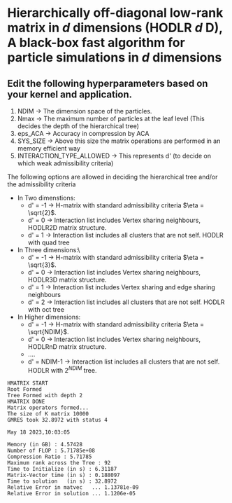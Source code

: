 # Hierarchically off-diagonal low-rank matrix in $d$ dimensions (HODLR $d$ D), A black-box fast algorithm for particle simulations in $d$ dimensions
## Edit the following hyperparameters based on your kernel and application.    
1) NDIM -> The dimension space of the particles.  
1) Nmax -> The maximum number of particles at the leaf level (This decides the depth of the hierarchical tree)  
3) eps_ACA -> Accuracy in compression by ACA  
4) SYS_SIZE -> Above this size the matrix operations are performed in an memory efficient way   
5) INTERACTION_TYPE_ALLOWED -> This represents d' (to decide on which weak admissibility criteria)   
      
The following options are allowed in deciding the hierarchical tree and/or the admissibility criteria   
- In Two dimenstions:  
    * d' = -1 -> H-matrix with standard admissibility criteria $\eta = \sqrt{2}$.
    * d' = 0 -> Interaction list includes Vertex sharing neighbours, HODLR2D matrix structure.
    * d' = 1 -> Interaction list includes all clusters that are not self. HODLR with quad tree 
- In Three dimensions:\
    * d' = -1 -> H-matrix with standard admissibility criteria $\eta = \sqrt{3}$.
    * d' = 0 -> Interaction list includes Vertex sharing neighbours, HODLR3D matrix structure.
    * d' = 1 -> Interaction list includes Vertex sharing and edge sharing neighbours
    * d' = 2 -> Interaction list includes all clusters that are not self. HODLR with oct tree    
- In Higher dimensions:    
    * d' = -1 -> H-matrix with standard admissibility criteria $\eta = \sqrt{NDIM}$.
    * d' = 0 -> Interaction list includes Vertex sharing neighbours, HODLRnD matrix structure.
    * ....
    * d' = NDIM-1 -> Interaction list includes all clusters that are not self. HODLR with $2^{NDIM}$ tree.
```
HMATRIX START
Root Formed
Tree Formed with depth 2
HMATRIX DONE
Matrix operators formed...
The size of K matrix 10000
GMRES took 32.8972 with status 4

May 18 2023,10:03:05

Memory (in GB) : 4.57428
Number of FLOP : 5.71785e+08
Compression Ratio : 5.71785
Maximum rank across the Tree : 92
Time to Initialize (in s) : 6.31187
Matrix-Vector time (in s) : 0.188097
Time to solution   (in s) : 32.8972
Relative Error in matvec   ... 1.13781e-09
Relative Error in solution ... 1.1206e-05
```
